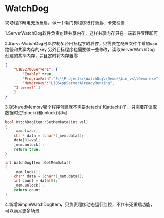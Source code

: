 # WatchDog
现场程序断电无法重启，做一个看门狗程序进行重启、卡死检查

1.ServerWatchDog软件负责创建共享内存，这样共享内存只在一端软件管理即可

2.ServerWatchDog可以控制多台目标程序的启停，只需要在配置文件中增加exe路径和共享内存的Key,另外目标程序也需要做一些修改，读取ServerWatchDog创建的共享内存，并且定时将内存置零
```json
{
    "LIBS2700Server1": {
        "Enable":true,
        "ProgramPath":"E:\\Projects\\WatchDog\\Demo\\bin_vs\\Demo.exe",
        "MemoryKey":"LIBSAppServerAlreadyRunning",
	"Internal":1
    }
}
```
3.QSharedMemory哪个程序创建就不需要detach()和attach()了，只需要在读取数据时进行lock()和unlock()即可
```C++
bool WatchDogItem::SetMemData(int val)
{
    _mem.lock();
    char* data = (char*)_mem.data();
    data[0]=val;
    _mem.unlock();
    return true;
}

int WatchDogItem::GetMemData()
{
    _mem.lock();
    char* data = (char*)_mem.data();
    int count = data[0];
    _mem.unlock();
    return count;
}
```
4.新增SimpleWatchDogItem，只负责程序动态运行监控，不作卡死重启功能，可以满足更多场景
